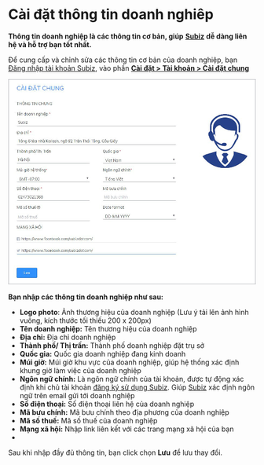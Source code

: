 # Cài đặt thông tin doanh nghiêp

**Thông tin doanh nghiệp là các thông tin cơ bản, giúp** [**Subiz**](https://subiz.com/vi/) **dễ dàng liên hệ và hỗ trợ bạn tốt nhất.**

Để cung cấp và chỉnh sửa các thông tin cơ bản của doanh nghiệp, bạn [Đăng nhập tài khoản Subiz](http://app.subiz.com), vào phần [**Cài đặt &gt; Tài khoản &gt; Cài đặt chung**](https://app.subiz.com/settings/)

![C&#xE0;i &#x111;&#x1EB7;t th&#xF4;ng tin doanh nghi&#x1EC7;p](../../../.gitbook/assets/cai-dat-chung.jpg)

**Bạn nhập các thông tin doanh nghiệp như sau:**

* **Logo photo**: Ảnh thương hiệu của doanh nghiệp                       \(Lưu ý tải lên ảnh hình vuông, kích thước tối thiếu 200 x 200px\)
* **Tên doanh nghiệp:** Tên thương hiệu của doanh nghiệp
* **Địa chỉ:** Địa chỉ doanh nghiệp
* **Thành phố/ Thị trấn:** Thành phố doanh nghiệp đặt trụ sở
* **Quốc gia:** Quốc gia doanh nghiệp đang kinh doanh
* **Múi giờ:** Múi giờ khu vực của doanh nghiệp, giúp hệ thống xác định khung giờ làm việc của doanh nghiệp
* **Ngôn ngữ chính:** Là ngôn ngữ chính của tài khoản, được tự động xác định khi chủ tài khoản [đăng ký sử dụng Subiz](https://app.subiz.com/register). Giúp [Subiz](https://subiz.com/vi/) xác định ngôn ngữ trên email gửi tới doanh nghiệp
* **Số điện thoại:** Số điện thoại liên hệ của doanh nghiệp
* **Mã bưu chính:** Mã bưu chính theo địa phương của doanh nghiệp
* **Mã số thuế:** Mã số thuế của doanh nghiệp
* **Mạng xã hội:** Nhập link liên kết với các trang mạng xã hội của bạn
* 
Sau khi nhập đầy đủ thông tin, bạn click chọn **Lưu** để lưu thay đổi.

